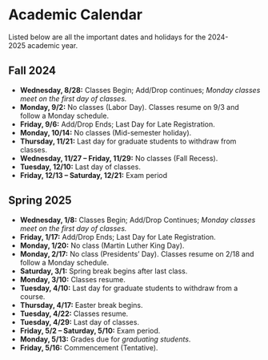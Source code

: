 # Academic Calendar

Listed below are all the important dates and holidays for the 2024-2025 academic year.

## Fall 2024

- **Wednesday, 8/28:** Classes Begin; Add/Drop continues; _Monday classes meet on the first day of classes._
- **Monday, 9/2:** No classes (Labor Day). Classes resume on 9/3 and follow a Monday schedule.
- **Friday, 9/6:** Add/Drop Ends; Last Day for Late Registration.
- **Monday, 10/14:** No classes (Mid-semester holiday).
- **Thursday, 11/21:** Last day for graduate students to withdraw from classes.
- **Wednesday, 11/27 – Friday, 11/29:** No classes (Fall Recess).
- **Tuesday, 12/10:** Last day of classes.
- **Friday, 12/13 – Saturday, 12/21:** Exam period

## Spring 2025

- **Wednesday, 1/8:** Classes Begin; Add/Drop Continues; _Monday classes meet on the first day of classes._
- **Friday, 1/17:** Add/Drop Ends; Last Day for Late Registration.
- **Monday, 1/20:** No class (Martin Luther King Day).
- **Monday, 2/17:** No class (Presidents’ Day). Classes resume on 2/18 and follow a Monday schedule.
- **Saturday, 3/1:** Spring break begins after last class.
- **Monday, 3/10:** Classes resume.
- **Tuesday, 4/10:** Last day for graduate students to withdraw from a course.
- **Thursday, 4/17:** Easter break begins.
- **Tuesday, 4/22:** Classes resume.
- **Tuesday, 4/29:** Last day of classes.
- **Friday, 5/2 – Saturday, 5/10:** Exam period.
- **Monday, 5/13:** Grades due for _graduating students_.
- **Friday, 5/16:** Commencement (Tentative).